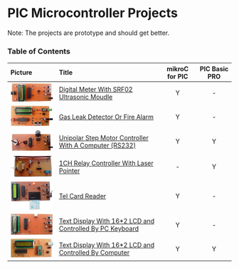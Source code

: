# PIC Microcontroller Projects 
Note: The projects are prototype and should get better. 

### Table of Contents
|Picture|Title|mikroC for PIC|PIC Basic PRO|
|:------|:----|:------------:|:-----------:|
|![](DigitalMeter_Ultrasonic_SRF02/Pictures/Album.jpg)|[Digital Meter With SRF02 Ultrasonic Moudle](DigitalMeter_Ultrasonic_SRF02)|Y|-|
|![](GasDetector/Pictures/Album.jpg)|[Gas Leak Detector Or Fire Alarm](GasDetector)|Y|-|
|![](MotorDriver_UnipolarStepperMotor_RS232/Pictures/Album.jpg)|[Unipolar Step Motor Controller With A Computer (RS232)](MotorDriver_UnipolarStepperMotor_RS232)|Y|Y|
|![](RelayController_LaserPointer_1CH/Pictures/Album.jpg)|[1CH Relay Controller With Laser Pointer](RelayController_LaserPointer_1CH)|-|Y|
|![](TelCardReader/Pictures/Album.jpg)|[Tel Card Reader](TelCardReader)|Y|-|
|![](TextDisplayWithLCD16x2_ControlledByPcKeyboard/Pictures/Album.jpg)|[Text Display With 16*2 LCD and Controlled By PC Keyboard](TextDisplayWithLCD16x2_ControlledByPcKeyboard)|Y|-|
|![](TextDisplayWithLCD16x2_ControlledByComputer/Pictures/Album.jpg)|[Text Display With 16*2 LCD and Controlled By Computer](TextDisplayWithLCD16x2_ControlledByComputer)|Y|Y|
